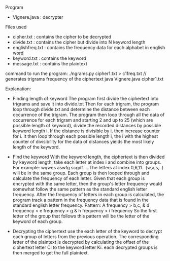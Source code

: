 Program 
- Vignere.java : decrypter

Files used
- cipher.txt : contains the cipher to be decrypted
- divide.txt : contains the cipher but divide into N keyword length
- englishfreq.txt : contains the frequency data for each alphabet in english word
- keyword.txt : contains the keyword
- message.txt : contains the plaintext

command to run the program:
./ngrams.py cipher1.txt > c1freq.txt    // generates trigrams frequency of the ciphertext
java  Vignere.java cipher1.txt

Explanation:
- Finding length of keyword
    The program first divide the ciphertext into trigrams and save it into divide.txt
Then for each trigram, the program loop through divide.txt and determine the distance between 
each occurrence of the trigram. The program then loop through all the data of occurrence for each trigram and starting 
2 and up to 25 (which are possible length of keyword), divide the recorded distances by possible keyword 
length i. If the distance is divisible by i, then increase counter for i. It then loop through each possible length i, 
the i with the highest counter of divisibility for the data of distances yields the most likely length of the keyword.

- Find the keyword
    With the keyword length, the ciphertext is then divided by keyword length, take each letter at index i and combine 
into groups. For example: 
    wqwes
    aswfg
    scgdf
    ...
The letters at index 0,6,11.. (w,a,s,..) will be in the same group. Each group is then looped through and calculate the 
frequency of each letter. Given that each group is encrypted with the same letter, then the group's letter frequency would
somewhat follow the same pattern as the standard english letter frequency. After the frequency of letters in each group is 
calculated, the program track a pattern in the frequency data that is found in the standard english letter frequency.
Pattern:
    A frequency > b,c, & d  frequency < e frequency > g & h frequency < i frequency
So the first letter of the group that follows this pattern will be the letter of the keyword of each group.

- Decrypting the ciphertext
    use the each letter of the keyword to decrypt each group of letters from the previous operation. The corresponding letter 
of the plaintext is decrypted by calculating the offset of the ciphertext letter Ci to the keyword letter Ki. each decrypted 
groups is then merged to get the full plaintext.
